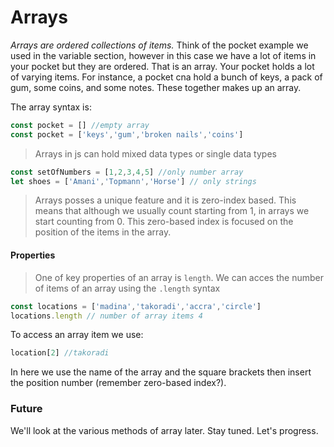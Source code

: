 # Arrays
*Arrays are ordered collections of items.* Think of the pocket example we used in the variable section, however in this case we have a lot of items in your pocket but they are ordered. That is an array. Your pocket holds a lot of varying items. For instance, a pocket cna hold a bunch of keys, a pack of gum, some coins, and some notes. These together makes up an array. 

The array syntax is:

```js
const pocket = [] //empty array
const pocket = ['keys','gum','broken nails','coins']
```

>Arrays in js can hold mixed data types or single data types

```js
const setOfNumbers = [1,2,3,4,5] //only number array
let shoes = ['Amani','Topmann','Horse'] // only strings
```

> Arrays posses a unique feature and it is zero-index based. This means that although we usually count starting from 1, in arrays we start counting from 0. This zero-based index is focused on the position of the items in the array.

#### Properties

> One of key properties of an array is `length`. We can acces the number of items of an array using the `.length` syntax

```js
const locations = ['madina','takoradi','accra','circle']
locations.length // number of array items 4
```

To access an array item we use:

```js
location[2] //takoradi
```
In here we use the name of the array and the square brackets then insert the position number (remember zero-based index?).


### Future
We'll look at the various methods of array later. Stay tuned. Let's progress.
